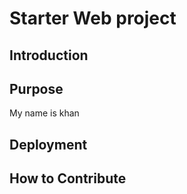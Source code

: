 # Starter Web project

## Introduction

## Purpose

My name is khan

## Deployment

## How to Contribute